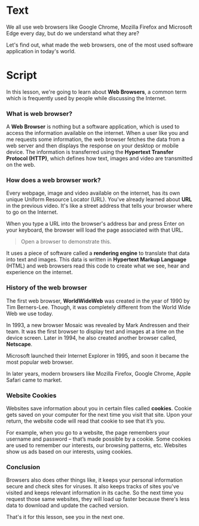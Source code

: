 # Text 
We all use web browsers like Google Chrome, Mozilla Firefox and Microsoft Edge every day, but do we understand what they are? 

Let's find out, what made the web browsers, one of the most used software application in today's world.

# Script
In this lesson, we're going to learn about **Web Browsers**, a common term which is frequently used by people while discussing the Internet. 

### What is web browser?

A **Web Browser** is nothing but a software application, which is used to access the information available on the internet. When a user like you and me requests some information, the web browser fetches the data from a web server and then displays the response on your desktop or mobile device. The information is transferred using the **Hypertext Transfer Protocol (HTTP)**, which defines how text, images and video are transmitted on the web.

### How does a web browser work?
Every webpage, image and video available on the internet, has its own unique Uniform Resource Locator (URL). You've already learned about **URL** in the previous video.
It's like a street address that tells your browser where to go on the Internet.

When you type a URL into the browser's address bar and press Enter on your keyboard, the browser will load the page associated with that URL.

> Open a browser to demonstrate this.

It uses a piece of software called a **rendering engine** to translate that data into text and images. This data is written in **Hypertext Markup Language** (HTML) and web browsers read this code to create what we see, hear and experience on the internet.

### History of the web browser
The first web browser, **WorldWideWeb** was created in the year of 1990 by Tim Berners-Lee. 
Though, it was completely different from the World Wide Web we use today.

In 1993, a new browser Mosaic was revealed by Mark Andressen and their team. It was the first browser to display text and images at a time on the device screen. 
Later in 1994, he also created another browser called, **Netscape**. 

Microsoft launched their Internet Explorer in 1995, and soon it became the most popular web browser.

In later years, modern browsers like Mozilla Firefox, Google Chrome, Apple Safari came to market.

### Website Cookies
Websites save information about you in certain files called **cookies**. 
Cookie gets saved on your computer for the next time you visit that site. Upon your return, the website code will read that cookie to see that it’s you. 

For example, when you go to a website, the page remembers your username and password – that’s made possible by a cookie.
Some cookies are used to remember our interests, our browsing patterns, etc. Websites show us ads based on our interests, using cookies. 

### Conclusion
Browsers also does other things like, it keeps your personal information secure and check sites for viruses. It also keeps tracks of sites you've visited and keeps relevant information in its cache. So the next time you request those same websites, they will load up faster because there's less data to download and update the cached version.

That's it for this lesson, see you in the next one.
